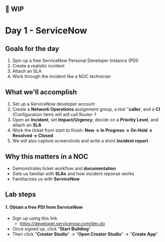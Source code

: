 ## 🚧 WIP

# Day 1 - ServiceNow

## Goals for the day
    
1. Spin up a free ServiceNow Personal Developer Instance (PDI)
2. Create a realistic incident
3. Attach an SLA
4. Work through the incident like a NOC technician

## What we'll accomplish

1. Set up a ServiceNow developer account
2. Create a **Network Operations** assignment group, a test "**caller**, and a **CI** (Configuration Item) will will call Router-1
3. Open an **Incident**, set **Impact/Urgency**, decide on a **Priority Level**, and attach an **SLA**
4. Work the ticket from start to finish: **New -> In Progress -> On Hold -> Resolved -> Closed**
5. We will also capture screenshots and write a short **incident report**

## Why this matters in a NOC

* Demonstrates ticket workflow and **documentation**
* Gets us familiar with **SLAs** and how incident reponse works
* Familiarizes us with **ServiceNow**

## Lab steps

#### 1. Obtain a free PDI from ServiceNow

* Sign up using this link
    - https://developer.servicenow.com/dev.do
* Once signed up, click "**Start Building**"
* Then click "**Creator Studio**" -> "**Open Creator Studio**" -> "**Create App**"


